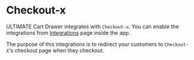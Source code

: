 # Checkout-x

ULTIMATE Cart Drawer integrates with `Checkout-x`. You can enable the integrations from [Integrations](https://ucd.sellifyapps.com/integrations) page inside the app.

The purpose of this integrations is to redirect your customers to `Checkout-X`'s checkout page when they checkout.